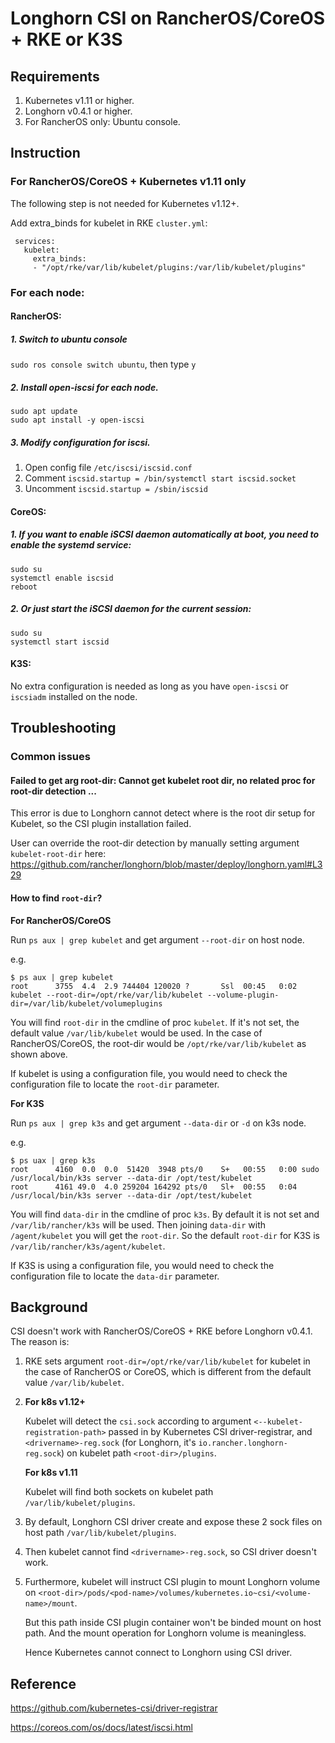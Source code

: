 # Longhorn CSI on RancherOS/CoreOS + RKE or K3S

## Requirements
  1. Kubernetes v1.11 or higher.
  2. Longhorn v0.4.1 or higher.
  3. For RancherOS only: Ubuntu console.


## Instruction
### For RancherOS/CoreOS + Kubernetes v1.11 only 
  The following step is not needed for Kubernetes v1.12+.

  Add extra_binds for kubelet in RKE `cluster.yml`:
  ```
   services:
     kubelet:
       extra_binds:
       - "/opt/rke/var/lib/kubelet/plugins:/var/lib/kubelet/plugins" 
   ```
   
### For each node:
#### RancherOS:
  ##### 1. Switch to ubuntu console

  `sudo ros console switch ubuntu`, then type `y`

  ##### 2. Install open-iscsi for each node. 
  ```
  sudo apt update
  sudo apt install -y open-iscsi
  ```
  ##### 3. Modify configuration for iscsi. 
    
  1. Open config file `/etc/iscsi/iscsid.conf`
  2. Comment `iscsid.startup = /bin/systemctl start iscsid.socket`
  3. Uncomment `iscsid.startup = /sbin/iscsid`

#### CoreOS:    

  #####  1. If you want to enable iSCSI daemon automatically at boot, you need to enable the systemd service:

  ```
  sudo su
  systemctl enable iscsid
  reboot
  ```
  
  #####  2. Or just start the iSCSI daemon for the current session:

  ```
  sudo su
  systemctl start iscsid
  ```

#### K3S: 
  No extra configuration is needed as long as you have `open-iscsi` or `iscsiadm` installed on the node.

## Troubleshooting
### Common issues
#### Failed to get arg root-dir: Cannot get kubelet root dir, no related proc for root-dir detection ...

This error is due to Longhorn cannot detect where is the root dir setup for Kubelet, so the CSI plugin installation failed.

User can override the root-dir detection by manually setting argument `kubelet-root-dir` here: 
https://github.com/rancher/longhorn/blob/master/deploy/longhorn.yaml#L329

#### How to find `root-dir`?

**For RancherOS/CoreOS**
 
Run `ps aux | grep kubelet` and get argument `--root-dir` on host node. 

e.g.
```
$ ps aux | grep kubelet
root      3755  4.4  2.9 744404 120020 ?       Ssl  00:45   0:02 kubelet --root-dir=/opt/rke/var/lib/kubelet --volume-plugin-dir=/var/lib/kubelet/volumeplugins
```
You will find `root-dir` in the cmdline of proc `kubelet`. If it's not set, the default value `/var/lib/kubelet` would be used. In the case of RancherOS/CoreOS, the root-dir would be `/opt/rke/var/lib/kubelet` as shown above.

If kubelet is using a configuration file, you would need to check the configuration file to locate the `root-dir` parameter.

**For K3S**

Run `ps aux | grep k3s` and get argument `--data-dir` or `-d` on k3s node.

e.g.
```
$ ps uax | grep k3s
root      4160  0.0  0.0  51420  3948 pts/0    S+   00:55   0:00 sudo /usr/local/bin/k3s server --data-dir /opt/test/kubelet
root      4161 49.0  4.0 259204 164292 pts/0   Sl+  00:55   0:04 /usr/local/bin/k3s server --data-dir /opt/test/kubelet
``` 
You will find `data-dir` in the cmdline of proc `k3s`. By default it is not set and `/var/lib/rancher/k3s` will be used. Then joining `data-dir` with `/agent/kubelet` you will get the `root-dir`. So the default `root-dir` for K3S is `/var/lib/rancher/k3s/agent/kubelet`.

If K3S is using a configuration file, you would need to check the configuration file to locate the `data-dir` parameter.

## Background 
CSI doesn't work with RancherOS/CoreOS + RKE before Longhorn v0.4.1. The reason is:

1. RKE sets argument `root-dir=/opt/rke/var/lib/kubelet` for kubelet in the case of RancherOS or CoreOS, which is different from the default value `/var/lib/kubelet`.
                                                                             
2. **For k8s v1.12+**

     Kubelet will detect the `csi.sock` according to argument `<--kubelet-registration-path>` passed in by Kubernetes CSI driver-registrar, and `<drivername>-reg.sock` (for Longhorn, it's `io.rancher.longhorn-reg.sock`) on kubelet path `<root-dir>/plugins`.
   
   **For k8s v1.11**
   
     Kubelet will find both sockets on kubelet path `/var/lib/kubelet/plugins`.
   
3. By default, Longhorn CSI driver create and expose these 2 sock files on host path `/var/lib/kubelet/plugins`.

4. Then kubelet cannot find `<drivername>-reg.sock`, so CSI driver doesn't work.

5. Furthermore, kubelet will instruct CSI plugin to mount Longhorn volume on `<root-dir>/pods/<pod-name>/volumes/kubernetes.io~csi/<volume-name>/mount`.

   But this path inside CSI plugin container won't be binded mount on host path. And the mount operation for Longhorn volume is meaningless.
   
   Hence Kubernetes cannot connect to Longhorn using CSI driver.

## Reference
https://github.com/kubernetes-csi/driver-registrar

https://coreos.com/os/docs/latest/iscsi.html
